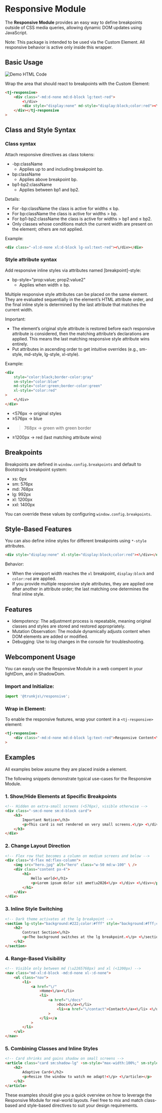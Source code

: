 # Responsive Module

The **Responsive Module** provides an easy way to define breakpoints outside of CSS media queries, allowing dynamic DOM updates using JavaScript.

Note: This package is intended to be used via the <tj-responsive> Custom Element. All responsive behavior is active only inside this wrapper.

## Basic Usage

![Demo HTML Code](doc/demo-html-code.png)

Wrap the area that should react to breakpoints with the Custom Element:

```html
<tj-responsive>
    <div class="-md:d-none md:d-block lg:text-red">
        <\/div>
        <div style="display:none" md-style="display:block;color:red"><\/div> <\/tj-responsive></div>
    </div></tj-responsive
>
```

## Class and Style Syntax

### Class syntax

Attach responsive directives as class tokens:

- -bp:className
    - Applies up to and including breakpoint bp.
- bp:className
    - Applies above breakpoint bp.
- bp1-bp2:className
    - Applies between bp1 and bp2.

Details:

- For -bp:className the class is active for widths ≤ bp.
- For bp:className the class is active for widths > bp.
- For bp1-bp2:className the class is active for widths > bp1 and ≤ bp2.
- Only classes whose conditions match the current width are present on the element; others are not applied.

Example:

```html
<div class="-xl:d-none xl:d-block lg-xxl:text-red"><\/div></div>
```

### Style attribute syntax

Add responsive inline styles via attributes named [breakpoint]-style:

- bp-style="prop:value; prop2:value2"
    - Applies when width ≥ bp.

Multiple responsive style attributes can be placed on the same element. They are evaluated sequentially in the element’s HTML attribute order, and the final inline style is determined by the last attribute that matches the current width.

Important:

- The element’s original style attribute is restored before each responsive attribute is considered, then the matching attribute’s declarations are applied. This means the last matching responsive style attribute wins entirely.
- Put attributes in ascending order to get intuitive overrides (e.g., sm-style, md-style, lg-style, xl-style).

Example:

```html
<div
    style="color:black;border-color:gray"
    sm-style="color:blue"
    md-style="color:green;border-color:green"
    xl-style="color:red"
>
    <\/div>
</div>
```

- <576px → original styles
- ≥576px → blue
- > 768px → green with green border
- ≥1200px → red (last matching attribute wins)

## Breakpoints

Breakpoints are defined in `window.config.breakpoints` and default to Bootstrap's breakpoint system:

- xs: 0px
- sm: 576px
- md: 768px
- lg: 992px
- xl: 1200px
- xxl: 1400px

You can override these values by configuring `window.config.breakpoints`.

## Style-Based Features

You can also define inline styles for different breakpoints using `*-style` attributes.

```html
<div style="display:none" xl-style="display:block;color:red"><\/div></div>
```

Behavior:

- When the viewport width reaches the `xl` breakpoint, `display:block` and `color:red` are applied.
- If you provide multiple responsive style attributes, they are applied one after another in attribute order; the last matching one determines the final inline style.

## Features

- Idempotency: The adjustment process is repeatable, meaning original classes and styles are stored and restored appropriately.
- Mutation Observation: The module dynamically adjusts content when DOM elements are added or modified.
- Debugging: Use <tj-responsive debug> to log changes in the console for troubleshooting.

## Webcomponent Usage

You can easyly use the Responsive Module in a web compent in your lightDom, and in ShadowDom.

### Import and Initialize:

```typescript
import '@trunkjs\/responsive';
```

### Wrap in <tj-responsive> Element:

To enable the responsive features, wrap your content in a `<tj-responsive>` element:

```html
<tj-responsive>
    <div class="-md:d-none md:d-block lg:text-red">Responsive Content<\/div <\/tj-responsive></div></tj-responsive
>
```

## Examples

All examples below assume they are placed inside a <tj-responsive> element.

The following snippets demonstrate typical use-cases for the Responsive Module.

### 1. Show/Hide Elements at Specific Breakpoints

```html
<!-- Hidden on extra-small screens (<576px), visible otherwise -->
<div class="-sm:d-none sm:d-block card">
    <h3>
        Important Notice<\/h3>
        <p>This card is not rendered on very small screens.<\/p> <\/div></p>
    </h3>
</div>
```

### 2. Change Layout Direction

```html
<!-- Flex row that becomes a column on medium screens and below -->
<div class="d-flex md:flex-column">
    <img src="hero.jpg" alt="hero" class="w-50 md:w-100" \ />
    <div class="content px-4">
        <h1>
            Hello world<\/h1>
            <p>Lorem ipsum dolor sit amet\u2026<\/p> <\/div> <\/div></p>
        </h1>
    </div>
</div>
```

### 3. Inline Style Switching

```html
<!-- Dark theme activates at the lg breakpoint -->
<section lg-style="background:#222;color:#fff" style="background:#fff;color:#000">
    <h2>
        Contrast Section<\/h2>
        <p>The background switches at the lg breakpoint.<\/p> <\/section></p>
    </h2>
</section>
```

### 4. Range-Based Visibility

```html
<!-- Visible only between md (\u2265768px) and xl (<1200px) -->
<nav class="md-xl:d-block -md:d-none xl-:d-none">
    <ul class="nav">
        <li>
            <a href="\/"
                >Home<\/a><\/li>
                <li>
                    <a href="\/docs"
                        >Docs<\/a><\/li>
                        <li><a href="\/contact">Contact<\/a><\/li> <\/ul> <\/nav></a></li></a
                    >
                </li></a
            >
        </li>
    </ul>
</nav>
```

### 5. Combining Classes and Inline Styles

```html
<!-- Card shrinks and gains shadow on small screens -->
<article class="card sm:shadow-lg" -sm-style="max-width:100%;" sm-style="max-width:50%;">
    <h2>
        Adaptive Card<\/h2>
        <p>Resize the window to watch me adapt!<\/p> <\/article></p>
    </h2>
</article>
```

These examples should give you a quick overview on how to leverage the Responsive Module for real-world layouts. Feel free to mix and match class-based and style-based directives to suit your design requirements.
